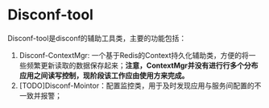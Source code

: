 Disconf-tool
====

Disconf-tool是disconf的辅助工具类，主要的功能包括：

1. Disconf-ContextMgr: 一个基于Redis的Context持久化辅助类，方便的将一些频繁更新读取的数据保存起来；**注意，ContextMgr并没有进行行多个分布应用之间读写控制，现阶段该工作应由使用方来完成。**
2. [TODO]Disconf-Mointor：配置监控类，用于及时发现应用与服务间配置的不一致并报警；
